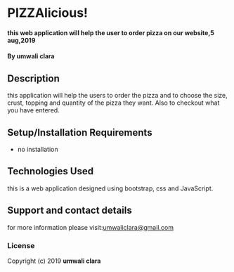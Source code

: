 # PIZZAlicious!
#### this web application will help the user to order pizza on our website,5 aug,2019
#### By **umwali clara**
## Description
this application will help the users to order the pizza and to choose the size, crust, topping and quantity of the pizza they want.
Also to checkout what you have entered.
## Setup/Installation Requirements
* no installation
## Technologies Used
this is a web application designed using bootstrap, css and JavaScript.
## Support and contact details
for more information please visit:umwaliclara@gmail.com
### License
Copyright (c) 2019 **umwali clara**